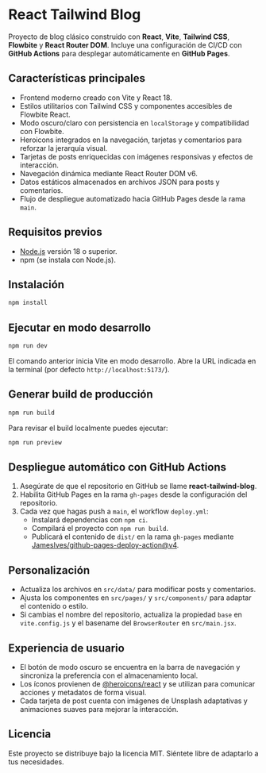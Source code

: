 # React Tailwind Blog

Proyecto de blog clásico construido con **React**, **Vite**, **Tailwind CSS**, **Flowbite** y **React Router DOM**. Incluye una configuración de CI/CD con **GitHub Actions** para desplegar automáticamente en **GitHub Pages**.

## Características principales

- Frontend moderno creado con Vite y React 18.
- Estilos utilitarios con Tailwind CSS y componentes accesibles de Flowbite React.
- Modo oscuro/claro con persistencia en `localStorage` y compatibilidad con Flowbite.
- Heroicons integrados en la navegación, tarjetas y comentarios para reforzar la jerarquía visual.
- Tarjetas de posts enriquecidas con imágenes responsivas y efectos de interacción.
- Navegación dinámica mediante React Router DOM v6.
- Datos estáticos almacenados en archivos JSON para posts y comentarios.
- Flujo de despliegue automatizado hacia GitHub Pages desde la rama `main`.

## Requisitos previos

- [Node.js](https://nodejs.org/) versión 18 o superior.
- npm (se instala con Node.js).

## Instalación

```bash
npm install
```

## Ejecutar en modo desarrollo

```bash
npm run dev
```

El comando anterior inicia Vite en modo desarrollo. Abre la URL indicada en la terminal (por defecto `http://localhost:5173/`).

## Generar build de producción

```bash
npm run build
```

Para revisar el build localmente puedes ejecutar:

```bash
npm run preview
```

## Despliegue automático con GitHub Actions

1. Asegúrate de que el repositorio en GitHub se llame **react-tailwind-blog**.
2. Habilita GitHub Pages en la rama `gh-pages` desde la configuración del repositorio.
3. Cada vez que hagas push a `main`, el workflow `deploy.yml`:
   - Instalará dependencias con `npm ci`.
   - Compilará el proyecto con `npm run build`.
   - Publicará el contenido de `dist/` en la rama `gh-pages` mediante [JamesIves/github-pages-deploy-action@v4](https://github.com/JamesIves/github-pages-deploy-action).

## Personalización

- Actualiza los archivos en `src/data/` para modificar posts y comentarios.
- Ajusta los componentes en `src/pages/` y `src/components/` para adaptar el contenido o estilo.
- Si cambias el nombre del repositorio, actualiza la propiedad `base` en `vite.config.js` y el basename del `BrowserRouter` en `src/main.jsx`.

## Experiencia de usuario

- El botón de modo oscuro se encuentra en la barra de navegación y sincroniza la preferencia con el almacenamiento local.
- Los íconos provienen de [@heroicons/react](https://github.com/tailwindlabs/heroicons) y se utilizan para comunicar acciones y metadatos de forma visual.
- Cada tarjeta de post cuenta con imágenes de Unsplash adaptativas y animaciones suaves para mejorar la interacción.

## Licencia

Este proyecto se distribuye bajo la licencia MIT. Siéntete libre de adaptarlo a tus necesidades.
